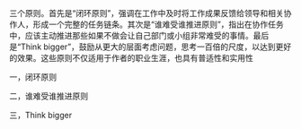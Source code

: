 三个原则。首先是“闭环原则”，强调在工作中及时将工作成果反馈给领导和相关协作人，形成一个完整的任务链条。其次是“谁难受谁推进原则”，指出在协作任务中，应该主动推进那些如果不做会让自己部门或小组非常难受的事情。最后是“Think bigger”，鼓励从更大的层面考虑问题，思考一百倍的尺度，以达到更好的效果。这些原则不仅适用于作者的职业生涯，也具有普适性和实用性

一，闭环原则

二，谁难受谁推进原则

三，Think bigger